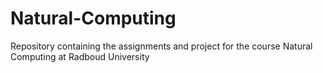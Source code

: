 # Natural-Computing
Repository containing the assignments and project for the course Natural Computing at Radboud University
